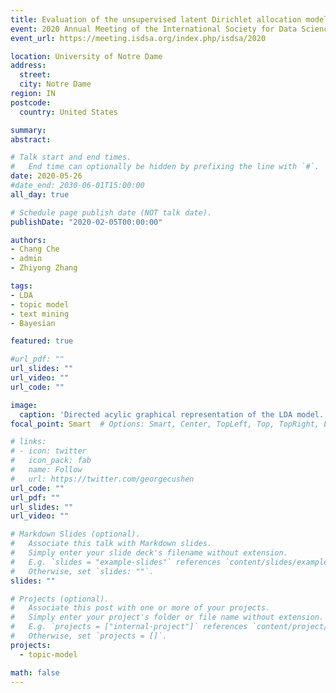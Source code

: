 ```yaml
---
title: Evaluation of the unsupervised latent Dirichlet allocation model through simulation
event: 2020 Annual Meeting of the International Society for Data Science and Analytics
event_url: https://meeting.isdsa.org/index.php/isdsa/2020

location: University of Notre Dame
address:
  street:
  city: Notre Dame
region: IN
postcode:
  country: United States

summary:
abstract:

# Talk start and end times.
#   End time can optionally be hidden by prefixing the line with `#`.
date: 2020-05-26
#date_end: 2030-06-01T15:00:00
all_day: true

# Schedule page publish date (NOT talk date).
publishDate: "2020-02-05T00:00:00"

authors:
- Chang Che
- admin
- Zhiyong Zhang

tags:
- LDA
- topic model
- text mining
- Bayesian

featured: true

#url_pdf: ""
url_slides: ""
url_video: ""
url_code: ""

image:
  caption: 'Directed acylic graphical representation of the LDA model.'
focal_point: Smart  # Options: Smart, Center, TopLeft, Top, TopRight, Left, Right, BottomLeft, Bottom, BottomRight

# links:
# - icon: twitter
#   icon_pack: fab
#   name: Follow
#   url: https://twitter.com/georgecushen
url_code: ""
url_pdf: ""
url_slides: ""
url_video: ""

# Markdown Slides (optional).
#   Associate this talk with Markdown slides.
#   Simply enter your slide deck's filename without extension.
#   E.g. `slides = "example-slides"` references `content/slides/example-slides.md`.
#   Otherwise, set `slides: ""`.
slides: ""

# Projects (optional).
#   Associate this post with one or more of your projects.
#   Simply enter your project's folder or file name without extension.
#   E.g. `projects = ["internal-project"]` references `content/project/deep-learning/index.md`.
#   Otherwise, set `projects = []`.
projects:
  - topic-model

math: false
---
```


